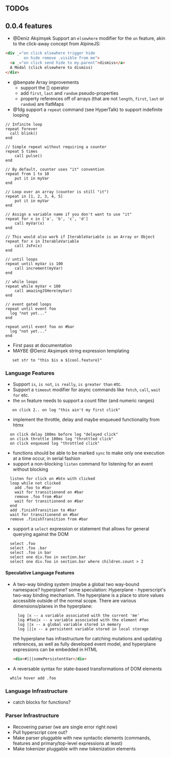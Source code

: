 ## TODOs

## 0.0.4 features
* @Deniz Akşimşek Support an `elsewhere` modifier for the `on` feature, akin to the click-away concept from AlpineJS:
```html
<div _="on click elsewhere trigger hide
        on hide remove .visible from me">
  <a _="on click send hide to my.parent">dismiss</a>
  A Modal (click elsewhere to dismiss)
</div>
```
* @benpate Array improvements
    * support the [] operator
    * add `first`, `last` and `random` pseudo-properties
    * property references off of arrays (that are not `length`, `first`, `last` or `random`) are flatMaps
* @1dg support a `repeat` command (see HyperTalk) to support indefinite looping
```
// Infinite loop
repeat forever
  call blink()
end

// Simple repeat without requiring a counter
repeat 5 times
    call pulse()
end

// By default, counter uses "it" convention
repeat from 1 to 10 
    put it in myVar
end

// Loop over an array (counter is still "it")
repeat in [1, 2, 3, 4, 5]
    put it in myVar
end

// Assign a variable name if you don't want to use "it"
repeat for x in ['a', 'b', 'c', 'd']
    call myVar(x) 
end

// This would also work if IterableVariable is an Array or Object
repeat for x in IterableVariable
    call JsFn(x)
end

// until loops
repeat until myVar is 100 
    call increment(myVar) 
end

// while loops
repeat while myVar < 100
    call amazingJSHere(myVar)
end

// event gated loops
repeat until event foo
  log "not yet..."
end

repeat until event foo on #bar 
  log "not yet..."
end
```
* First pass at documentation
* MAYBE @Deniz Akşimşek string expression templating
```
   set str to "this $is a ${cool.feature}"
```

### Language Features
* Support `is`, `is not`, `is really`, `is greater than` etc.
* Support a `timeout` modifier for async commands like `fetch`, `call`, `wait for` etc.
* the `on` feature needs to support a count filter (and numeric ranges)
```on click 1 log "first click"
   on click 2.. on log "this ain't my first click"
```
* implement the throttle, delay and maybe enqueued functionality from htmx
```
  on click delay 100ms before log "delayed click"
  on click throttle 100ms log "throttled click"
  on click enqueued log "throttled click"
```
* functions should be able to be marked `sync` to make only one execution at a time occur, in serial fashion
* support a non-blocking `listen` command for listening for an event without blocking
```
  listen for click on #btn with clicked
  loop while not clicked
    add .foo to #bar
    wait for transitionend on #bar
    remove .foo from #bar
    wait for transitionend on #bar
  end
  add .finishTransition to #bar
  wait for transitionend on #bar
  remove .finishTransition from #bar
```
* support a `select` expression or statement that allows for general querying against the DOM
```
  select .foo
  select .foo .bar
  select .foo in bar
  select one div.foo in section.bar
  select one div.foo in section.bar where children.count > 2
```

#### Speculative Language Features
* A two-way binding system (maybe a global two way-bound namespace? hyperplane?
  some speculation:
  Hyperplane - hyperscript's two-way binding mechanism.  The hyperplane is a place to store values accessible outside of the normal scope.  There are various dimensions/planes in the hyperplane:
  
  ```
    log |x -- a variable associated with the current 'me'
    log #foo|x -- a variable associated with the element #foo
    log ||x -- a global variable stored in memory
    log |||x -- a persistent variable stored in local storage
  ```
  the hyperplane has infrastructure for catching mutations and updating references, as well as fully developed event model, and hyperplane expressions can be embedded in HTML

  ```html
  <div>#|||somePersistentVar</div>
  ```

* A reversable syntax for state-based transformations of DOM elements
```
  while hover add .foo
```

### Language Infrastructure
* catch blocks for functions?

### Parser Infrastructure
* Recovering parser (we are single error right now)
* Pull hyperscript core out?
* Make parser pluggable with new syntactic elements (commands, features and primary/top-level expressions at least)
* Make tokenizer pluggable with new tokenization elements
